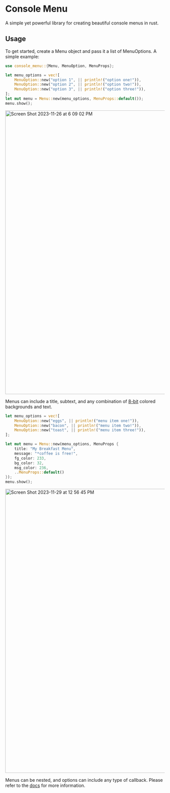 # Console Menu

A simple yet powerful library for creating beautiful console menus in rust.


## Usage

To get started, create a Menu object and pass it a list of MenuOptions. A simple example:

```rust
use console_menu::{Menu, MenuOption, MenuProps};

let menu_options = vec![
    MenuOption::new("option 1", || println!("option one!")),
    MenuOption::new("option 2", || println!("option two!")),
    MenuOption::new("option 3", || println!("option three!")),
];
let mut menu = Menu::new(menu_options, MenuProps::default());
menu.show();
```
<img width="893" alt="Screen Shot 2023-11-26 at 6 09 02 PM" src="https://github.com/Bdeering1/console-menu/assets/55864293/aab7d039-a83a-40e0-9c78-93817df0b819">

Menus can include a title, subtext, and any combination of [8-bit](https://en.wikipedia.org/wiki/ANSI_escape_code#8-bit) colored backgrounds and text.

```rust
let menu_options = vec![
    MenuOption::new("eggs", || println!("menu item one!")),
    MenuOption::new("bacon", || println!("menu item two!")),
    MenuOption::new("toast", || println!("menu item three!")),
];

let mut menu = Menu::new(menu_options, MenuProps {
    title: "My Breakfast Menu",
    message: "*coffee is free!",
    fg_color: 233,
    bg_color: 32,
    msg_color: 236,
    ..MenuProps::default()
});
menu.show();
```
<img width="894" alt="Screen Shot 2023-11-29 at 12 56 45 PM" src="https://github.com/Bdeering1/console-menu/assets/55864293/f7e65fa2-4f9b-419f-b812-fa9ca32e46bd">

Menus can be nested, and options can include any type of callback. Please refer to the [docs](https://docs.rs/console-menu/0.1.1/console_menu/) for more information.
